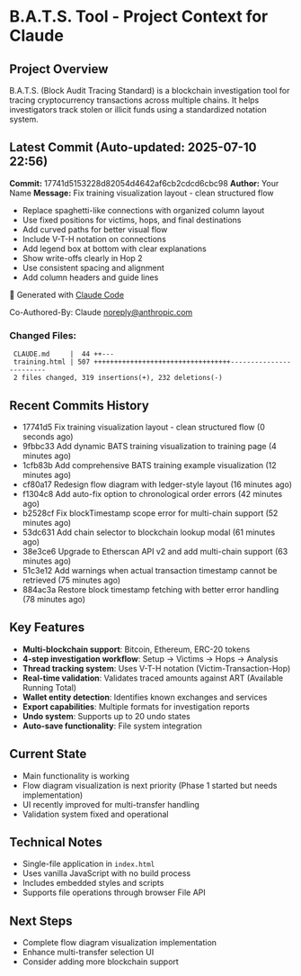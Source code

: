 # B.A.T.S. Tool - Project Context for Claude

## Project Overview
B.A.T.S. (Block Audit Tracing Standard) is a blockchain investigation tool for tracing cryptocurrency transactions across multiple chains. It helps investigators track stolen or illicit funds using a standardized notation system.

## Latest Commit (Auto-updated: 2025-07-10 22:56)

**Commit:** 17741d5153228d82054d4642af6cb2cdcd6cbc98
**Author:** Your Name
**Message:** Fix training visualization layout - clean structured flow

- Replace spaghetti-like connections with organized column layout
- Use fixed positions for victims, hops, and final destinations
- Add curved paths for better visual flow
- Include V-T-H notation on connections
- Add legend box at bottom with clear explanations
- Show write-offs clearly in Hop 2
- Use consistent spacing and alignment
- Add column headers and guide lines

🤖 Generated with [Claude Code](https://claude.ai/code)

Co-Authored-By: Claude <noreply@anthropic.com>

### Changed Files:
```
 CLAUDE.md     |  44 ++---
 training.html | 507 ++++++++++++++++++++++++++++++++++------------------------
 2 files changed, 319 insertions(+), 232 deletions(-)
```

## Recent Commits History

- 17741d5 Fix training visualization layout - clean structured flow (0 seconds ago)
- 9fbbc33 Add dynamic BATS training visualization to training page (4 minutes ago)
- 1cfb83b Add comprehensive BATS training example visualization (12 minutes ago)
- cf80a17 Redesign flow diagram with ledger-style layout (16 minutes ago)
- f1304c8 Add auto-fix option to chronological order errors (42 minutes ago)
- b2528cf Fix blockTimestamp scope error for multi-chain support (52 minutes ago)
- 53dc631 Add chain selector to blockchain lookup modal (61 minutes ago)
- 38e3ce6 Upgrade to Etherscan API v2 and add multi-chain support (63 minutes ago)
- 51c3e12 Add warnings when actual transaction timestamp cannot be retrieved (75 minutes ago)
- 884ac3a Restore block timestamp fetching with better error handling (78 minutes ago)

## Key Features
- **Multi-blockchain support**: Bitcoin, Ethereum, ERC-20 tokens
- **4-step investigation workflow**: Setup → Victims → Hops → Analysis
- **Thread tracking system**: Uses V-T-H notation (Victim-Transaction-Hop)
- **Real-time validation**: Validates traced amounts against ART (Available Running Total)
- **Wallet entity detection**: Identifies known exchanges and services
- **Export capabilities**: Multiple formats for investigation reports
- **Undo system**: Supports up to 20 undo states
- **Auto-save functionality**: File system integration

## Current State
- Main functionality is working
- Flow diagram visualization is next priority (Phase 1 started but needs implementation)
- UI recently improved for multi-transfer handling
- Validation system fixed and operational

## Technical Notes
- Single-file application in `index.html`
- Uses vanilla JavaScript with no build process
- Includes embedded styles and scripts
- Supports file operations through browser File API

## Next Steps
- Complete flow diagram visualization implementation
- Enhance multi-transfer selection UI
- Consider adding more blockchain support

